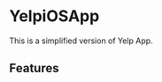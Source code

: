 <!--
 * @Descripttion: 
 * @version: 
 * @Author: voanit
 * @Date: 2022-11-23 09:58:26
 * @LastEditors: voanit
 * @LastEditTime: 2022-12-06 19:01:22
-->
# YelpiOSApp
This is a simplified version of Yelp App.

## Features
